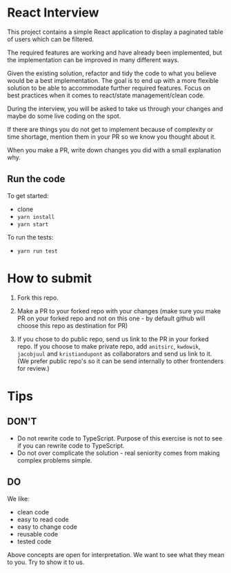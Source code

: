# React Interview

This project contains a simple React application to display a paginated table of users which can be filtered.

The required features are working and have already been implemented, but the implementation can be improved in many different ways.

Given the existing solution, refactor and tidy the code to what you believe would be a best implementation. The goal is to end up with a more flexible solution to be able to accommodate further required features. Focus on best practices when it comes to react/state management/clean code.

During the interview, you will be asked to take us through your changes and maybe do some live coding on the spot.

If there are things you do not get to implement because of complexity or time shortage, mention them in your PR so we know you thought about it.

When you make a PR, write down changes you did with a small explanation why.

## Run the code

To get started:

- clone
- `yarn install`
- `yarn start`

To run the tests:

- `yarn run test`

# How to submit

1. Fork this repo.

2. Make a PR to your forked repo with your changes (make sure you make PR on your forked repo and not on this one - by default github will choose this repo as destination for PR)

3. If you chose to do public repo, send us link to the PR in your forked repo. If you choose to make private repo, add `anitsirc`, `kwdowik`, `jacobjuul` and `kristiandupont` as collaborators and send us link to it. (We prefer public repo's so it can be send internally to other frontenders for review.)

# Tips

## DON'T

- Do not rewrite code to TypeScript. Purpose of this exercise is not to see if you can rewrite code to TypeScript.
- Do not over complicate the solution - real seniority comes from making complex problems simple.

## DO

We like:

- clean code
- easy to read code
- easy to change code
- reusable code
- tested code

Above concepts are open for interpretation. We want to see what they mean to you. Try to show it to us.
